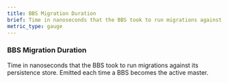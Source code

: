 ```yaml
---
title: BBS Migration Duration
brief: Time in nanoseconds that the BBS took to run migrations against its persistence store. Emitted each time a BBS becomes the active master.
metric_type: gauge
---
```


### BBS Migration Duration

Time in nanoseconds that the BBS took to run migrations against its persistence store. Emitted each time a BBS becomes the active master.
